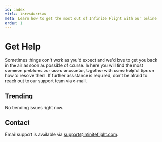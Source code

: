 ```yaml
---
id: index
title: Introduction
meta: Learn how to get the most out of Infinite Flight with our online documentation.
order: 1
---
```


# Get Help

Sometimes things don't work as you'd expect and we'd love to get you back in the air as soon as possible of course. In here you will find the most common problems our users encounter, together with some helpful tips on how to resolve them. If further assistance is required, don't be afraid to reach out to our support team via e-mail. 



## Trending

No trending issues right now. 



## Contact

Email support is available via [support@infiniteflight.com](mailto:support@infiniteflight.com).

